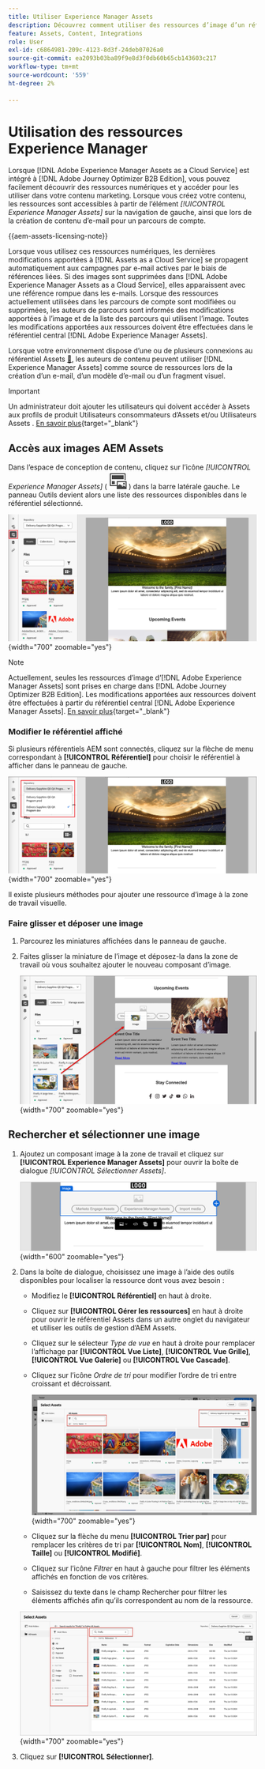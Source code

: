 ```yaml
---
title: Utiliser Experience Manager Assets
description: Découvrez comment utiliser des ressources d’image d’un référentiel AEM Assets connecté lors de la création de contenu dans Adobe Journey Optimizer B2B edition.
feature: Assets, Content, Integrations
role: User
exl-id: c6864981-209c-4123-8d3f-24deb07026a0
source-git-commit: ea2093b03ba89f9e8d3f0db60b65cb143603c217
workflow-type: tm+mt
source-wordcount: '559'
ht-degree: 2%

---
```


# Utilisation des ressources Experience Manager

Lorsque [!DNL Adobe Experience Manager Assets as a Cloud Service] est intégré à [!DNL Adobe Journey Optimizer B2B Edition], vous pouvez facilement découvrir des ressources numériques et y accéder pour les utiliser dans votre contenu marketing. Lorsque vous créez votre contenu, les ressources sont accessibles à partir de l’élément _[!UICONTROL Experience Manager Assets]_ sur la navigation de gauche, ainsi que lors de la création de contenu d’e-mail pour un parcours de compte.

{{aem-assets-licensing-note}}

Lorsque vous utilisez ces ressources numériques, les dernières modifications apportées à [!DNL Assets as a Cloud Service] se propagent automatiquement aux campagnes par e-mail actives par le biais de références liées. Si des images sont supprimées dans [!DNL Adobe Experience Manager Assets as a Cloud Service], elles apparaissent avec une référence rompue dans les e-mails. Lorsque des ressources actuellement utilisées dans les parcours de compte sont modifiées ou supprimées, les auteurs de parcours sont informés des modifications apportées à l’image et de la liste des parcours qui utilisent l’image. Toutes les modifications apportées aux ressources doivent être effectuées dans le référentiel central [!DNL Adobe Experience Manager Assets].

Lorsque votre environnement dispose d’une ou de plusieurs connexions au référentiel Assets [&#128279;](../admin/configure-aem-repositories.md), les auteurs de contenu peuvent utiliser [!DNL Experience Manager Assets] comme source de ressources lors de la création d’un e-mail, d’un modèle d’e-mail ou d’un fragment visuel.

>[!IMPORTANT]
>
>Un administrateur doit ajouter les utilisateurs qui doivent accéder à Assets aux profils de produit Utilisateurs consommateurs d’Assets et/ou Utilisateurs Assets . [En savoir plus](https://experienceleague.adobe.com/fr/docs/experience-manager-cloud-service/content/security/ims-support#managing-products-and-user-access-in-admin-console){target="_blank"}

## Accès aux images AEM Assets

Dans l’espace de conception de contenu, cliquez sur l’icône _[!UICONTROL Experience Manager Assets]_ ( ![icône Experience Manager Assets](../../assets/do-not-localize/icon-assets-aem.svg) ) dans la barre latérale gauche. Le panneau Outils devient alors une liste des ressources disponibles dans le référentiel sélectionné.

![Cliquez sur l’icône du sélecteur Assets pour accéder aux ressources d’image](./assets/content-assets-selector-aem-assets.png){width="700" zoomable="yes"}

>[!NOTE]
>
>Actuellement, seules les ressources d’image d’[!DNL Adobe Experience Manager Assets] sont prises en charge dans [!DNL Adobe Journey Optimizer B2B Edition]. Les modifications apportées aux ressources doivent être effectuées à partir du référentiel central [!DNL Adobe Experience Manager Assets]. [En savoir plus](https://experienceleague.adobe.com/fr/docs/experience-manager-cloud-service/content/assets/manage/manage-digital-assets){target="_blank"}

### Modifier le référentiel affiché

Si plusieurs référentiels AEM sont connectés, cliquez sur la flèche de menu correspondant à **[!UICONTROL Référentiel]** pour choisir le référentiel à afficher dans le panneau de gauche.

![Choisissez un référentiel AEM Assets pour accéder aux ressources d’image](./assets/content-assets-selector-aem-repo.png){width="700" zoomable="yes"}

Il existe plusieurs méthodes pour ajouter une ressource d’image à la zone de travail visuelle.

### Faire glisser et déposer une image

1. Parcourez les miniatures affichées dans le panneau de gauche.

1. Faites glisser la miniature de l’image et déposez-la dans la zone de travail où vous souhaitez ajouter le nouveau composant d’image.

   ![Glisser-déposer une ressource image](./assets/content-drag-drop-image-aem-assets.png){width="700" zoomable="yes"}

## Rechercher et sélectionner une image

1. Ajoutez un composant image à la zone de travail et cliquez sur **[!UICONTROL Experience Manager Assets]** pour ouvrir la boîte de dialogue _[!UICONTROL Sélectionner Assets]_.

   ![Sélectionnez une ressource pour le composant d’image](./assets/content-image-component-empty.png){width="600" zoomable="yes"}

1. Dans la boîte de dialogue, choisissez une image à l’aide des outils disponibles pour localiser la ressource dont vous avez besoin :

   * Modifiez le **[!UICONTROL Référentiel]** en haut à droite.

   * Cliquez sur **[!UICONTROL Gérer les ressources]** en haut à droite pour ouvrir le référentiel Assets dans un autre onglet du navigateur et utiliser les outils de gestion d’AEM Assets.

   * Cliquez sur le sélecteur _Type de vue_ en haut à droite pour remplacer l’affichage par **[!UICONTROL Vue Liste]**, **[!UICONTROL Vue Grille]**, **[!UICONTROL Vue Galerie]** ou **[!UICONTROL Vue Cascade]**.

   * Cliquez sur l’icône _Ordre de tri_ pour modifier l’ordre de tri entre croissant et décroissant.

     ![Utilisez les outils de la boîte de dialogue Sélectionner Assets pour rechercher et sélectionner une ressource image](./assets/content-select-assets-dialog-aem.png){width="700" zoomable="yes"}

   * Cliquez sur la flèche du menu **[!UICONTROL Trier par]** pour remplacer les critères de tri par **[!UICONTROL Nom]**, **[!UICONTROL Taille]** ou **[!UICONTROL Modifié]**.

   * Cliquez sur l’icône _Filtrer_ en haut à gauche pour filtrer les éléments affichés en fonction de vos critères.

   * Saisissez du texte dans le champ Rechercher pour filtrer les éléments affichés afin qu’ils correspondent au nom de la ressource.

   ![Utilisez les filtres et le champ de recherche pour localiser la ressource](./assets/content-select-assets-dialog-aem-filter.png){width="700" zoomable="yes"}

1. Cliquez sur **[!UICONTROL Sélectionner]**.
<!-- 

## Upload assets

To import files to Assets as a Cloud Service, you first need to browse or create the folder to be used for storage. You can then import an asset and add it to your email content. After assets are uploaded, you can [use the image assets as you author content](./assets-overview.md#add-assets-to-your-content).

1. While authoring your content in the email designer, drag an image element into the canvas. 

   The properties on the right reflect the image element selection. 

1. Click **[!UICONTROL Import media]** to open the _[!UICONTROL Upload image]_ dialog.

1. If your file system is open to your image file, drag and drop the file on the box in the dialog.

   ![Upload image file to Assets repository](./assets/email-designer-image-upload.png){width="700" zoomable="yes"}

   You can also click the **[!UICONTROL Select a file from your computer]** link and use your file system to locate and select the image file. Click Open and the image file is displayed in the box.

1. Click **[!UICONTROL Import]**.
-->
